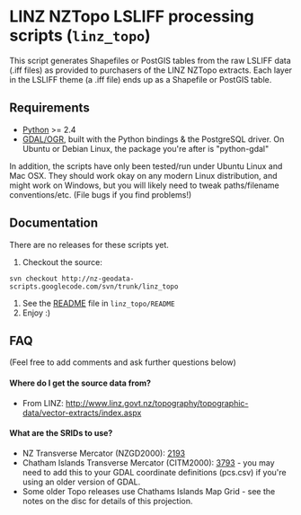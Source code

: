 # LINZ NZTopo LSLIFF processing scripts (`linz_topo`) #

This script generates Shapefiles or PostGIS tables from the raw LSLIFF data (.iff files) as provided to purchasers of the LINZ NZTopo extracts. Each layer in the LSLIFF theme (a .iff file) ends up as a Shapefile or PostGIS table.

## Requirements ##
  * [Python](http://python.org) >= 2.4
  * [GDAL/OGR](http://gdal.org/), built with the Python bindings & the PostgreSQL driver. On Ubuntu or Debian Linux, the package you're after is "python-gdal"

In addition, the scripts have only been tested/run under Ubuntu Linux and Mac OSX. They should work okay on any modern Linux distribution, and might work on Windows, but you will likely need to tweak paths/filename conventions/etc. (File bugs if you find problems!)

## Documentation ##

There are no releases for these scripts yet.

  1. Checkout the source:
```
svn checkout http://nz-geodata-scripts.googlecode.com/svn/trunk/linz_topo
```
  1. See the [README](http://nz-geodata-scripts.googlecode.com/svn/trunk/linz_topo/README) file in `linz_topo/README`
  1. Enjoy :)

## FAQ ##

(Feel free to add comments and ask further questions below)

#### Where do I get the source data from? ####

  * From LINZ: http://www.linz.govt.nz/topography/topographic-data/vector-extracts/index.aspx

#### What are the SRIDs to use? ####

  * NZ Transverse Mercator (NZGD2000): [2193](http://spatialreference.org/ref/epsg/2193)
  * Chatham Islands Transverse Mercator (CITM2000): [3793](http://spatialreference.org/ref/epsg/3793) - you may need to add this to your GDAL coordinate definitions (pcs.csv) if you're using an older version of GDAL.
  * Some older Topo releases use Chathams Islands Map Grid - see the notes on the disc for details of this projection.
